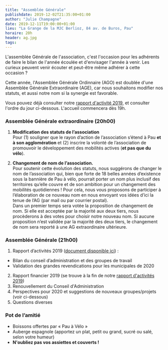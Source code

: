 ```yaml
---
title: "Assemblée Générale"
publishdate: 2019-12-02T21:35:00+01:00
author: "Julie Champagne"
date: 2019-12-11T19:00:00+01:00
lieu: "La Grange de la MJC Berlioz, 84 av. de Buros, Pau"
horaire: 20h
header: ag.jpg
tags:
---
```


L'assemblée Générale de l'association, c'est l'occasion pour les adhérents 
de faire le bilan de l'année écoulée et d'envisager l'année à venir. 
Les curieux peuvent venir écouter et peut-être même adhérer à cette occasion&nbsp;?

<!--more-->

Cette année, l'Assemblée Générale Ordinnaire (AGO) est doublée d'une Assemblée
Générale Extraordinaire (AGE), car nous souhaitons modifier nos statuts, et
aussi notre nom si la synergie est favorable.

Vous pouvez déjà consulter notre [rapport d'activité 2019][rapport], et consulter l'ordre
du jour ci-dessous. L'accueil commencera dès 19h.


### Assemblée Générale extraordinaire (20h00)

1. **Modification des statuts de l’association**   
  Pour (1) souligner que le rayon  d’action de l’association s’étend à Pau **et 
  à son agglomération** et (2)   inscrire la volonté de l’association de 
  promouvoir le développement des   mobilités actives (**et pas que du vélo**).


2. **Changement de nom de l’association.**  
  Pour soutenir cette évolution des statuts, nous suggérons de changer le nom de 
  l’association qui, bien que forte de 18 belles années d’existence sous la 
  bannière de Pau à vélo, pourrait porter un nom plus inclusif des territoires 
  qu’elle couvre et de son ambition pour un changement des mobilités 
  quotidiennes ! Pour cela, nous vous proposons de participer à l’élaboration 
  de ce nouveau nom   en nous envoyant vos idées d’ici la tenue de l’AG (par 
  mail ou par courrier   postal).  
  Dans un premier temps sera votée la proposition de changement de nom. Si elle est 
  acceptée par la majorité aux deux tiers, nous procèderons à des votes pour 
  choisir notre nouveau nom. Si aucune proposition n’est validée par la majorité 
  des deux tiers, le changement de nom sera reporté à une AG extraordinaire 
  ultérieure.

### Assemblée Générale (21h00)

1. Rapport d’activités 2019 ([document disponible ici][rapport]) :
  * Bilan du conseil d’administration et des groupes de travail
  * Validation des grandes revendications pour les municipales de 2020
2. Rapport financier 2019 (se trouve à la fin de notre [rapport d'activités 2019][rapport])
3. Renouvellement du Conseil d'Administration
4. Perspectives pour 2020 et suggestions de nouveaux groupes/projets (voir ci-dessous)
5. Questions diverses

### Pot de l’amitié  

* Boissons offertes par « Pau à Vélo »
* Auberge espagnole (apportez un plat, petit ou grand, sucré ou salé, selon votre humeur)
* **N'oubliez pas vos assiettes et couverts !**


[rapport]: pau-a-velo-rapport-activite-2019.pdf
